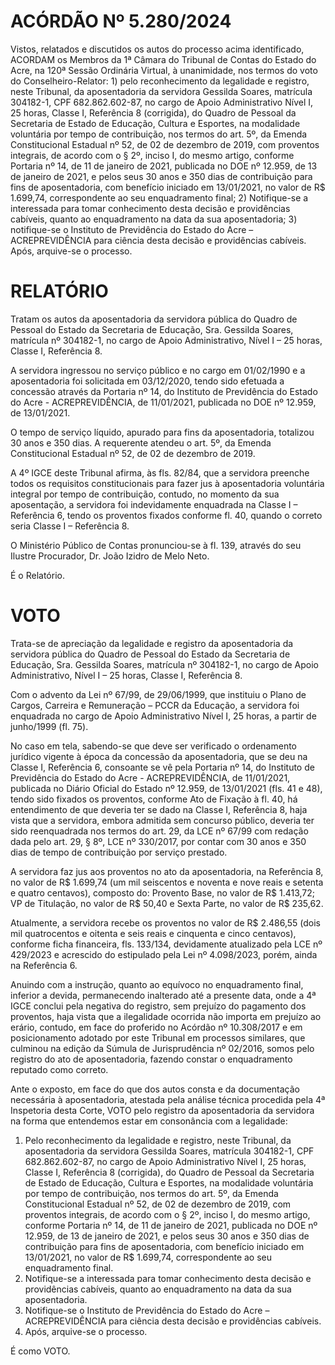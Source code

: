 # ACÓRDÃO Nº 5.280/2024

Vistos, relatados e discutidos os autos do processo acima identificado, ACORDAM os Membros da 1ª Câmara do Tribunal de Contas do Estado do Acre, na 120ª Sessão Ordinária Virtual, à unanimidade, nos termos do voto do Conselheiro-Relator: 1) pelo reconhecimento da legalidade e registro, neste Tribunal, da aposentadoria da servidora Gessilda Soares, matrícula 304182-1, CPF 682.862.602-87, no cargo de Apoio Administrativo Nível I, 25 horas, Classe I, Referência 8 (corrigida), do Quadro de Pessoal da Secretaria de Estado de Educação, Cultura e Esportes, na modalidade voluntária por tempo de contribuição, nos termos do art. 5º, da Emenda Constitucional Estadual nº 52, de 02 de dezembro de 2019, com proventos integrais, de acordo com o § 2º, inciso I, do mesmo artigo, conforme Portaria nº 14, de 11 de janeiro de 2021, publicada no DOE nº 12.959, de 13 de janeiro de 2021, e pelos seus 30 anos e 350 dias de contribuição para fins de aposentadoria, com benefício iniciado em 13/01/2021, no valor de R$ 1.699,74, correspondente ao seu enquadramento final; 2) Notifique-se a interessada para tomar conhecimento desta decisão e providências cabíveis, quanto ao enquadramento na data da sua aposentadoria; 3) notifique-se o Instituto de Previdência do Estado do Acre – ACREPREVIDÊNCIA para ciência desta decisão e providências cabíveis. Após, arquive-se o processo.

# RELATÓRIO

Tratam os autos da aposentadoria da servidora pública do Quadro de Pessoal do Estado da Secretaria de Educação, Sra. Gessilda Soares, matrícula nº 304182-1, no cargo de Apoio Administrativo, Nível I – 25 horas, Classe I, Referência 8.

A servidora ingressou no serviço público e no cargo em 01/02/1990 e a aposentadoria foi solicitada em 03/12/2020, tendo sido efetuada a concessão através da Portaria nº 14, do Instituto de Previdência do Estado do Acre - ACREPREVIDÊNCIA, de 11/01/2021, publicada no DOE nº 12.959, de 13/01/2021.

O tempo de serviço líquido, apurado para fins da aposentadoria, totalizou 30 anos e 350 dias. A requerente atendeu o art. 5º, da Emenda Constitucional Estadual nº 52, de 02 de dezembro de 2019.

A 4º IGCE deste Tribunal afirma, às fls. 82/84, que a servidora preenche todos os requisitos constitucionais para fazer jus à aposentadoria voluntária integral por tempo de contribuição, contudo, no momento da sua aposentação, a servidora foi indevidamente enquadrada na Classe I – Referência 6, tendo os proventos fixados conforme fl. 40, quando o correto seria Classe I – Referência 8.

O Ministério Público de Contas pronunciou-se à fl. 139, através do seu Ilustre Procurador, Dr. João Izidro de Melo Neto.

É o Relatório.

# VOTO

Trata-se de apreciação da legalidade e registro da aposentadoria da servidora pública do Quadro de Pessoal do Estado da Secretaria de Educação, Sra. Gessilda Soares, matrícula nº 304182-1, no cargo de Apoio Administrativo, Nível I – 25 horas, Classe I, Referência 8.

Com o advento da Lei nº 67/99, de 29/06/1999, que instituiu o Plano de Cargos, Carreira e Remuneração – PCCR da Educação, a servidora foi enquadrada no cargo de Apoio Administrativo Nível I, 25 horas, a partir de junho/1999 (fl. 75).

No caso em tela, sabendo-se que deve ser verificado o ordenamento jurídico vigente à época da concessão da aposentadoria, que se deu na Classe I, Referência 6, consoante se vê pela Portaria nº 14, do Instituto de Previdência do Estado do Acre - ACREPREVIDÊNCIA, de 11/01/2021, publicada no Diário Oficial do Estado nº 12.959, de 13/01/2021 (fls. 41 e 48), tendo sido fixados os proventos, conforme Ato de Fixação à fl. 40, há entendimento de que deveria ter se dado na Classe I, Referência 8, haja vista que a servidora, embora admitida sem concurso público, deveria ter sido reenquadrada nos termos do art. 29, da LCE nº 67/99 com redação dada pelo art. 29, § 8º, LCE nº 330/2017, por contar com 30 anos e 350 dias de tempo de contribuição por serviço prestado.

A servidora faz jus aos proventos no ato da aposentadoria, na Referência 8, no valor de R$ 1.699,74 (um mil seiscentos e noventa e nove reais e setenta e quatro centavos), composto do: Provento Base, no valor de R$ 1.413,72; VP de Titulação, no valor de R$ 50,40 e Sexta Parte, no valor de R$ 235,62.

Atualmente, a servidora recebe os proventos no valor de R$ 2.486,55 (dois mil quatrocentos e oitenta e seis reais e cinquenta e cinco centavos), conforme ficha financeira, fls. 133/134, devidamente atualizado pela LCE nº 429/2023 e acrescido do estipulado pela Lei nº 4.098/2023, porém, ainda na Referência 6.

Anuindo com a instrução, quanto ao equívoco no enquadramento final, inferior a devida, permanecendo inalterado até a presente data, onde a 4ª IGCE conclui pela negativa do registro, sem prejuízo do pagamento dos proventos, haja vista que a ilegalidade ocorrida não importa em prejuízo ao erário, contudo, em face do proferido no Acórdão nº 10.308/2017 e em posicionamento adotado por este Tribunal em processos similares, que culminou na edição da Súmula de Jurisprudência nº 02/2016, somos pelo registro do ato de aposentadoria, fazendo constar o enquadramento reputado como correto.

Ante o exposto, em face do que dos autos consta e da documentação necessária à aposentadoria, atestada pela análise técnica procedida pela 4ª Inspetoria desta Corte, VOTO pelo registro da aposentadoria da servidora na forma que entendemos estar em consonância com a legalidade:

1. Pelo reconhecimento da legalidade e registro, neste Tribunal, da aposentadoria da servidora Gessilda Soares, matrícula 304182-1, CPF 682.862.602-87, no cargo de Apoio Administrativo Nível I, 25 horas, Classe I, Referência 8 (corrigida), do Quadro de Pessoal da Secretaria de Estado de Educação, Cultura e Esportes, na modalidade voluntária por tempo de contribuição, nos termos do art. 5º, da Emenda Constitucional Estadual nº 52, de 02 de dezembro de 2019, com proventos integrais, de acordo com o § 2º, inciso I, do mesmo artigo, conforme Portaria nº 14, de 11 de janeiro de 2021, publicada no DOE nº 12.959, de 13 de janeiro de 2021, e pelos seus 30 anos e 350 dias de contribuição para fins de aposentadoria, com benefício iniciado em 13/01/2021, no valor de R$ 1.699,74, correspondente ao seu enquadramento final.
2. Notifique-se a interessada para tomar conhecimento desta decisão e providências cabíveis, quanto ao enquadramento na data da sua aposentadoria.
3. Notifique-se o Instituto de Previdência do Estado do Acre – ACREPREVIDÊNCIA para ciência desta decisão e providências cabíveis.
4. Após, arquive-se o processo.

É como VOTO.
